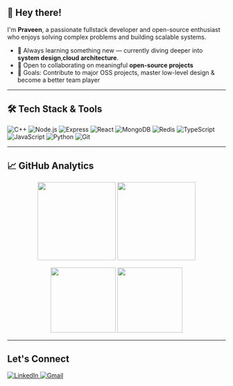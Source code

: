 ## 👋 Hey there!

I'm **Praveen**, a passionate fullstack developer and open-source enthusiast who enjoys solving complex problems and building scalable systems.

- 🌱 Always learning something new — currently diving deeper into **system design**,**cloud architecture**.
- 🤝 Open to collaborating on meaningful **open-source projects**
- 🎯 Goals: Contribute to major OSS projects, master low-level design & become a better team player

---

## 🛠 Tech Stack & Tools

![C++](https://img.shields.io/badge/C++-00599C?style=for-the-badge&logo=cplusplus&logoColor=white)
![Node.js](https://img.shields.io/badge/Node.js-339933?style=for-the-badge&logo=node-dot-js&logoColor=white)
![Express](https://img.shields.io/badge/Express.js-000000?style=for-the-badge&logo=express&logoColor=white)
![React](https://img.shields.io/badge/React-20232A?style=for-the-badge&logo=react&logoColor=61DAFB)
![MongoDB](https://img.shields.io/badge/MongoDB-4EA94B?style=for-the-badge&logo=mongodb&logoColor=white)
![Redis](https://img.shields.io/badge/Redis-DC382D?style=for-the-badge&logo=redis&logoColor=white)
![TypeScript](https://img.shields.io/badge/TypeScript-3178c6?style=for-the-badge&logo=typescript&logoColor=white)
![JavaScript](https://img.shields.io/badge/JavaScript-F7DF1E?style=for-the-badge&logo=javascript&logoColor=black)
![Python](https://img.shields.io/badge/Python-3776AB?style=for-the-badge&logo=python&logoColor=white)
![Git](https://img.shields.io/badge/Git-F05032?style=for-the-badge&logo=git&logoColor=white)

---

## 📈 GitHub Analytics

<p align="center">
  <img src="https://github-readme-stats.vercel.app/api?username=PraveenX812&show_icons=true&theme=tokyonight" height="180" />
  <img src="https://github-readme-streak-stats.herokuapp.com/?user=PraveenX812&theme=tokyonight" height="180" />
</p>

<p align="center">
  <img src="https://github-profile-summary-cards.vercel.app/api/cards/repos-per-language?username=PraveenX812&theme=tokyonight" height="150" />
  <img src="https://github-profile-summary-cards.vercel.app/api/cards/most-commit-language?username=PraveenX812&theme=tokyonight" height="150" />
</p>

---

## Let's Connect

<p>
  <a href="https://www.linkedin.com/in/praveenrawat7072/" target="_blank">
    <img src="https://img.shields.io/badge/LinkedIn-blue?style=for-the-badge&logo=linkedin&logoColor=white" alt="LinkedIn" />
  </a>
  <a href="mailto:praveenrawat784@gmail.com" target="_blank">
    <img src="https://img.shields.io/badge/Gmail-D14836?style=for-the-badge&logo=gmail&logoColor=white" alt="Gmail" />
  </a>
</p>

